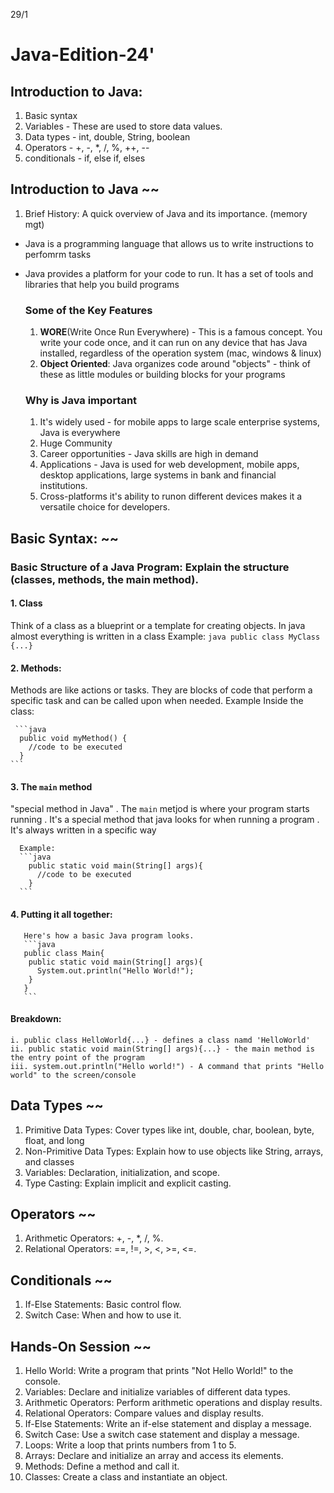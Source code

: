 29/1

# Java-Edition-24'

## Introduction to Java: 
  1. Basic syntax
  2. Variables - These are used to store data values.
  3. Data types - int, double, String, boolean
  4. Operators  - +, -, *, /, %, ++, --
  5. conditionals - if, else if, elses


## Introduction to Java ~~
1. Brief History: A quick overview of Java and its importance. (memory mgt)
 - Java is a programming language that allows us to write instructions to perfomrm tasks
 - Java provides a platform for your code to run. It has a set of tools and libraries that help you build programs
   
   ### Some of the Key Features 
   1. <strong>WORE</strong>(Write Once Run Everywhere) - This is a famous concept. You write your code once, and it can run on any device that has Java installed, regardless of the operation system (mac, windows & linux)
   2. <strong>Object Oriented</strong>: Java organizes code around "objects" - think of these as little modules or building blocks for your programs

   ### Why is Java important
   1. It's widely used - for mobile apps to large scale enterprise systems, Java is everywhere
   2. Huge Community 
   3. Career opportunities - Java skills are high in demand
   4. Applications - Java is used for web development, mobile apps, desktop applications, large systems in bank and financial institutions.
   5. Cross-platforms it's ability to runon different devices makes it a versatile choice for developers.


## Basic Syntax: ~~
### Basic Structure of a Java Program: Explain the structure (classes, methods, the main method).
#### 1. Class
   Think of a class as a blueprint or a template for creating objects. In java almost everything is written in a class
    Example: 
    ```java
     public class MyClass {...}
    ```
   
#### 2. Methods: 
  Methods are like actions or tasks. They are blocks of code that perform a specific task and can be called upon when needed.
    Example Inside the class:  
    
     ```java
      public void myMethod() {
        //code to be executed
      }
    ```
#### 3. The `main` method
  "special method in Java"
      . The `main` metjod is where your program starts running
      . It's a special method that java looks for when running a program 
      . It's always written in a specific way

      Example:
      ```java
        public static void main(String[] args){
          //code to be executed
        }
      ```
   #### 4. Putting it all together:
       Here's how a basic Java program looks.
       ```java
       public class Main{
        public static void main(String[] args){
          System.out.println("Hello World!");
        }
       }
       ```

#### Breakdown:
    i. public class HelloWorld{...} - defines a class namd 'HelloWorld'
    ii. public static void main(String[] args){...} - the main method is the entry point of the program
    iii. system.out.println("Hello world!") - A command that prints "Hello world" to the screen/console


## Data Types ~~
1. Primitive Data Types: Cover types like int, double, char, boolean, byte, float, and long
2. Non-Primitive Data Types: Explain how to use objects like String, arrays, and classes
2. Variables: Declaration, initialization, and scope.
3. Type Casting: Explain implicit and explicit casting.


## Operators ~~
1. Arithmetic Operators: +, -, *, /, %.
2. Relational Operators: ==, !=, >, <, >=, <=.

## Conditionals ~~
1. If-Else Statements: Basic control flow.
2. Switch Case: When and how to use it.

## Hands-On Session ~~
1. Hello World: Write a program that prints "Not Hello World!" to the console.
2. Variables: Declare and initialize variables of different data types.
3. Arithmetic Operators: Perform arithmetic operations and display results.
4. Relational Operators: Compare values and display results.
5. If-Else Statements: Write an if-else statement and display a message.
6. Switch Case: Use a switch case statement and display a message.
7. Loops: Write a loop that prints numbers from 1 to 5.
8. Arrays: Declare and initialize an array and access its elements.
9. Methods: Define a method and call it.
10. Classes: Create a class and instantiate an object.